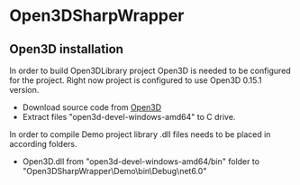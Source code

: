 # Open3DSharpWrapper

## Open3D installation
In order to build Open3DLibrary project Open3D is needed to be configured for the project.
Right now project is configured to use Open3D 0.15.1 version.
- Download source code from [Open3D](http://www.open3d.org/)
- Extract files "open3d-devel-windows-amd64" to C drive.

In order to compile Demo project library .dll files needs to be placed in according folders.
- Open3D.dll from "open3d-devel-windows-amd64/bin" folder to "Open3DSharpWrapper\Demo\bin\Debug\net6.0"
